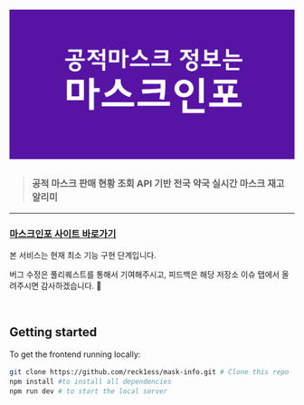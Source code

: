 # ![마스크인포 대문 이미지](logo.png)

> ### 공적 마스크 판매 현황 조회 API 기반 전국 약국 실시간 마스크 재고 알리미

---

### [마스크인포 사이트 바로가기](https://mask-info.now.sh/)

본 서비스는 현재 최소 기능 구현 단계입니다.

버그 수정은 풀리퀘스트를 통해서 기여해주시고, 피드백은 해당 저장소 이슈 탭에서 올려주시면 감사하겠습니다. 🙏

<br/>

## Getting started

To get the frontend running locally:

```bash
git clone https://github.com/reck1ess/mask-info.git # Clone this repo
npm install #to install all dependencies
npm run dev # to start the local server
```
